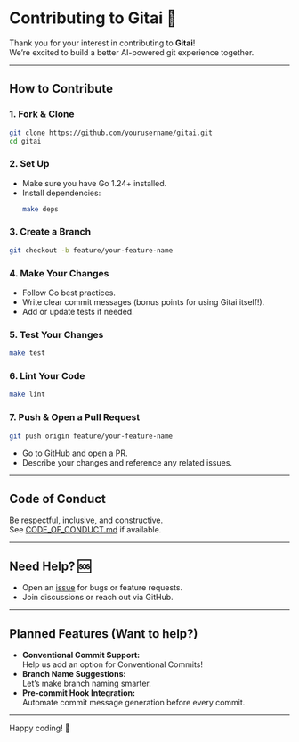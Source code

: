 # Contributing to Gitai 🤝

Thank you for your interest in contributing to **Gitai**!  
We’re excited to build a better AI-powered git experience together.

---

## How to Contribute

### 1. Fork & Clone

```sh
git clone https://github.com/yourusername/gitai.git
cd gitai
```

### 2. Set Up

- Make sure you have Go 1.24+ installed.
- Install dependencies:
  ```sh
  make deps
  ```

### 3. Create a Branch

```sh
git checkout -b feature/your-feature-name
```

### 4. Make Your Changes

- Follow Go best practices.
- Write clear commit messages (bonus points for using Gitai itself!).
- Add or update tests if needed.

### 5. Test Your Changes

```sh
make test
```

### 6. Lint Your Code

```sh
make lint
```

### 7. Push & Open a Pull Request

```sh
git push origin feature/your-feature-name
```

- Go to GitHub and open a PR.
- Describe your changes and reference any related issues.

---

## Code of Conduct

Be respectful, inclusive, and constructive.  
See [CODE_OF_CONDUCT.md](CODE_OF_CONDUCT.md) if available.

---

## Need Help? 🆘

- Open an [issue](https://github.com/yourusername/gitai/issues) for bugs or feature requests.
- Join discussions or reach out via GitHub.

---

## Planned Features (Want to help?)

- **Conventional Commit Support:**  
  Help us add an option for Conventional Commits!
- **Branch Name Suggestions:**  
  Let’s make branch naming smarter.
- **Pre-commit Hook Integration:**  
  Automate commit message generation before every commit.

---

Happy coding! 🚀
